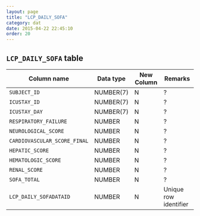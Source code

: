 ```yaml
---
layout: page
title: "LCP_DAILY_SOFA"
category: dat
date: 2015-04-22 22:45:10
order: 20
---
```


## ```LCP_DAILY_SOFA``` table

Column name | Data type | New Column | Remarks
--- | --- | --- | ---
```SUBJECT_ID``` | NUMBER(7) | N | ?
```ICUSTAY_ID``` | NUMBER(7) | N | ?
```ICUSTAY_DAY``` | NUMBER(7) | N | ?
```RESPIRATORY_FAILURE``` | NUMBER | N | ?
```NEUROLOGICAL_SCORE``` | NUMBER | N | ?
```CARDIOVASCULAR_SCORE_FINAL``` | NUMBER | N | ?
```HEPATIC_SCORE``` | NUMBER | N | ?
```HEMATOLOGIC_SCORE``` | NUMBER | N | ?
```RENAL_SCORE``` | NUMBER | N | ?
```SOFA_TOTAL``` | NUMBER | N | ?
```LCP_DAILY_SOFADATAID``` | NUMBER | N | Unique row identifier

